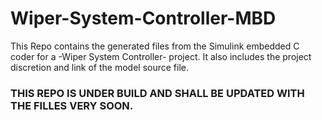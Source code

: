 # Wiper-System-Controller-MBD
This Repo contains the generated files from the Simulink embedded C coder for a -Wiper System Controller- project. It also includes the project discretion and link of the model source file. 
### THIS REPO IS UNDER BUILD AND SHALL BE UPDATED WITH THE FILLES VERY SOON. 
